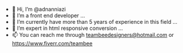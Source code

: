 - 👋 Hi, I’m @adnanniazi
- 👀 I’m a front end developer ...
- 🌱 I’m currently have more than 5 years of experience in this field ...
- 💞️ I’m expert in html responsive conversion ...
- 📫 You can reach me through teambeedesigners@hotmail.com or https://www.fiverr.com/teambee

<!---
adnanniazi/adnanniazi is a ✨ special ✨ repository because its `README.md` (this file) appears on your GitHub profile.
You can click the Preview link to take a look at your changes.
--->
